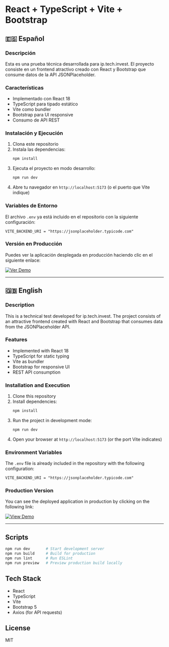 # React + TypeScript + Vite + Bootstrap

## 🇪🇸 Español

### Descripción
Esta es una prueba técnica desarrollada para ip.tech.invest. El proyecto consiste en un frontend atractivo creado con React y Bootstrap que consume datos de la API JSONPlaceholder.

### Características
- Implementado con React 18
- TypeScript para tipado estático
- Vite como bundler
- Bootstrap para UI responsive
- Consumo de API REST

### Instalación y Ejecución
1. Clona este repositorio
2. Instala las dependencias:
   ```bash
   npm install
   ```
3. Ejecuta el proyecto en modo desarrollo:
   ```bash
   npm run dev
   ```
4. Abre tu navegador en `http://localhost:5173` (o el puerto que Vite indique)

### Variables de Entorno
El archivo `.env` ya está incluido en el repositorio con la siguiente configuración:
```
VITE_BACKEND_URI = "https://jsonplaceholder.typicode.com"
```

### Versión en Producción
Puedes ver la aplicación desplegada en producción haciendo clic en el siguiente enlace:

[![Ver Demo](https://img.shields.io/badge/Ver%20Demo-Aplicación%20Desplegada-blue?style=for-the-badge)](https://ip-tech-invest-ezequielcampos.netlify.app)

---

## 🇬🇧 English

### Description
This is a technical test developed for ip.tech.invest. The project consists of an attractive frontend created with React and Bootstrap that consumes data from the JSONPlaceholder API.

### Features
- Implemented with React 18
- TypeScript for static typing
- Vite as bundler
- Bootstrap for responsive UI
- REST API consumption

### Installation and Execution
1. Clone this repository
2. Install dependencies:
   ```bash
   npm install
   ```
3. Run the project in development mode:
   ```bash
   npm run dev
   ```
4. Open your browser at `http://localhost:5173` (or the port Vite indicates)

### Environment Variables
The `.env` file is already included in the repository with the following configuration:
```
VITE_BACKEND_URI = "https://jsonplaceholder.typicode.com"
```

### Production Version
You can see the deployed application in production by clicking on the following link:

[![View Demo](https://img.shields.io/badge/View%20Demo-Deployed%20Application-blue?style=for-the-badge)](https://ip-tech-invest-ezequielcampos.netlify.app)

---

## Scripts

```bash
npm run dev       # Start development server
npm run build     # Build for production
npm run lint      # Run ESLint
npm run preview   # Preview production build locally
```

## Tech Stack
- React
- TypeScript
- Vite
- Bootstrap 5
- Axios (for API requests)

## License
MIT